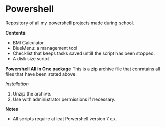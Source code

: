 # Powershell
Repository of all my powershell projects made during school.

**Contents**
  - BMI Calculator
  - BlueMenu: a management tool
  - Checklist that keeps tasks saved untill the script has been stopped.
  - A disk size script

**Powershell All in One package**
This is a zip archive file that conmtains all files that have been stated above.

*Installation*
  1. Unzip the archive.
  2. Use with administrator permissions if necessary.

**Notes**
  - All scripts require at leat Powershell version 7.x.x.
    
